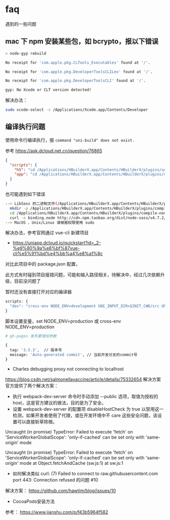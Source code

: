 # faq

遇到的一些问题

##  mac 下 npm 安装某些包，如 bcrypto，报以下错误

```bash
> node-gyp rebuild

No receipt for 'com.apple.pkg.CLTools_Executables' found at '/'.

No receipt for 'com.apple.pkg.DeveloperToolsCLILeo' found at '/'.

No receipt for 'com.apple.pkg.DeveloperToolsCLI' found at '/'.

gyp: No Xcode or CLT version detected!
```

解决办法：

```bash
sudo xcode-select -s /Applications/Xcode.app/Contents/Developer
```

## 编译执行问题

使用命令行编译执行，报 `command "uni-build" does not exist.`

参考 https://ask.dcloud.net.cn/question/76865

```json
{
  "scripts": {
    "h5": "cd /Applications/HBuilderX.app/Contents/HBuilderX/plugins/uniapp-cli/ && cross-env UNI_INPUT_DIR=$INIT_CWD/ UNI_OUTPUT_DIR=$INIT_CWD/unpackage/dist/dev/h5 UNI_PLATFORM=h5 NODE_ENV=development node bin/uniapp-cli.js",
    "app": "cd /Applications/HBuilderX.app/Contents/HBuilderX/plugins/uniapp-cli/ && cross-env UNI_INPUT_DIR=$INIT_CWD/ UNI_OUTPUT_DIR=$INIT_CWD/unpackage/dist/dev/app-plus UNI_PLATFORM=app-plus NODE_ENV=development node bin/uniapp-cli.js",
  }
}
```

也可能遇到如下错误

```bash
--> LibSass 的二进制文件(/Applications/HBuilderX.app/Contents/HBuilderX/plugins/compile-node-sass/node_modules/node-sass-china/vendor/darwin-x64-72/binding.node)缺失，请执行下面3条命令下载对应版本的二进制文件：（有可能引发此错误的原因是 Node 版本变更）
  mkdir -p /Applications/HBuilderX.app/Contents/HBuilderX/plugins/compile-node-sass/node_modules/node-sass-china/vendor/darwin-x64-72
  cd /Applications/HBuilderX.app/Contents/HBuilderX/plugins/compile-node-sass/node_modules/node-sass-china/vendor/darwin-x64-72
  curl -o binding.node http://cdn.npm.taobao.org/dist/node-sass/v4.7.2/darwin-x64-72_binding.node
--> MacOS 、Unix/Linux 请根据权限使用 sudo
```

解决办法，参考官网通过 vue-cli 新建项目

- https://uniapp.dcloud.io/quickstart?id=_2-%e9%80%9a%e8%bf%87vue-cli%e5%91%bd%e4%bb%a4%e8%a1%8c

对比此项目中的 package.json 配置，

此方式有时碰到项目报错问题，可能和输入路径相关，待解决中，经过几次依赖升级，目前没问题了

暂时还没有直接打开对应的编译器

```js
scripts: {
  "dev": "cross-env NODE_ENV=development UNI_INPUT_DIR=$INIT_CWD/src UNI_OUTPUT_DIR=$INIT_CWD/src/unpackage/dist/dev/mp-weixin UNI_PLATFORM=mp-weixin vue-cli-service uni-build --watch"
}
```

脚本设置变量，set NODE_ENV=production 或 cross-env NODE_ENV=production

```bash
# gh-pages 发布要增加参数

{
  tag: '3.5.3',  // 版本号
  message: 'Auto-generated commit', // 当前开发分支的commit号
}
```

- Charles debugging proxy not connecting to localhost

https://blog.csdn.net/salmonellavaccine/article/details/75332654
解决方案
官方提供了两个解决方案：
- 执行 webpack-dev-server 命令时手动添加 --public 选项，取值为授权的 host，这是官方建议的做法，目的是为了安全。
- 设置 webpack-dev-server 的配置项 disableHostCheck 为 true 以禁用这一检测，如果开发者使用了代理，或在开发环境中不 care 这些安全问题，该设置可以直接斩草除根。


Uncaught (in promise) TypeError: Failed to execute 'fetch' on 'ServiceWorkerGlobalScope': 'only-if-cached' can be set only with 'same-origin' mode

Uncaught (in promise) TypeError: Failed to execute 'fetch' on 'ServiceWorkerGlobalScope': 'only-if-cached' can be set only with 'same-origin' mode
    at Object.fetchAndCache (sw.js:1)
    at sw.js:1

- 如何解决类似 curl: (7) Failed to connect to raw.githubusercontent.com port 443: Connection refused 的问题 #10

解决方案： https://github.com/hawtim/blog/issues/10

- CocoaPods安装方法

参考： https://www.jianshu.com/p/f43b5964f582
